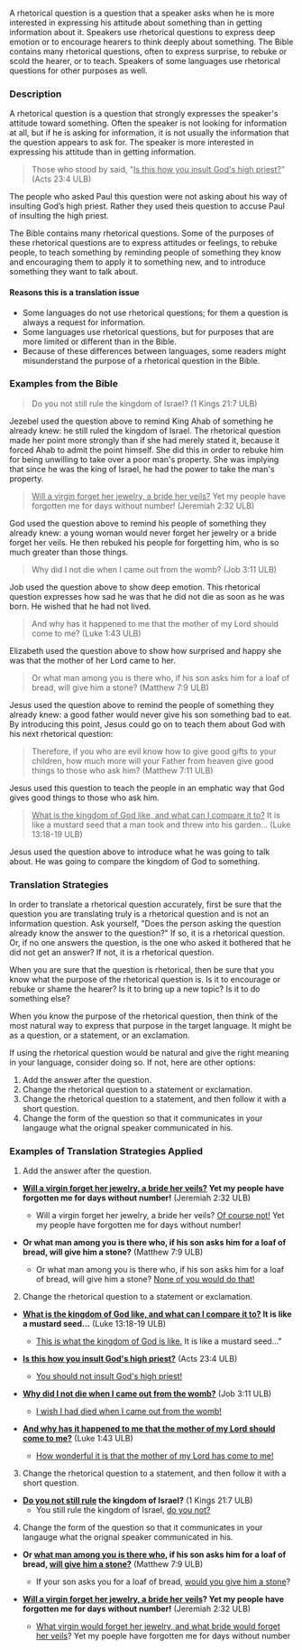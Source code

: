 
A rhetorical question is a question that a speaker asks when he is more interested in expressing his attitude about something than in getting information about it. Speakers use rhetorical questions to express deep emotion or to encourage hearers to think deeply about something. The Bible contains many rhetorical questions, often to express surprise, to rebuke or scold the hearer, or to teach. Speakers of some languages use rhetorical questions for other purposes as well.

### Description

A rhetorical question is a question that strongly expresses the speaker's attitude toward something. Often the speaker is not looking for information at all, but if he is asking for information, it is not usually the information that the question appears to ask for. The speaker is more interested in expressing his attitude than in getting information.

>Those who stood by said, "<u>Is this how you insult God's high priest?</u>" (Acts 23:4 ULB)

The people who asked Paul this question were not asking about his way of insulting God’s  high priest. Rather they used theis question to accuse Paul of insulting the high priest. 

The Bible contains many rhetorical questions. Some of the purposes of these rhetorical questions are to express attitudes or feelings, to rebuke people, to teach something by reminding people of something they know and encouraging them to apply it to something new, and to introduce something they want to talk about. 

#### Reasons this is a translation issue

  * Some languages do not use rhetorical questions; for them a question is always a request for information. 
  * Some languages use rhetorical questions, but for purposes that are more limited or different than in the Bible.
  * Because of these differences between languages, some readers might misunderstand the purpose of a rhetorical question in the Bible.

### Examples from the Bible

>Do you not still rule the kingdom of Israel? (1 Kings 21:7 ULB)


Jezebel used the question above to remind King Ahab of something he already knew: he still ruled the kingdom of Israel. The rhetorical question made her point more strongly than if she had merely stated it, because it forced Ahab to admit the point himself. She did this in order to rebuke him for being unwilling to take over a poor man's property. She was implying that since he was the king of Israel, he had the power to take the man's property.

><u>Will a virgin forget her jewelry, a bride her veils?</u> Yet my people have forgotten me for days without number! (Jeremiah 2:32 ULB)


God used the question above to remind his people of something they already knew: a young woman would never forget her jewelry or a bride forget her veils.  He then rebuked his people for forgetting him, who is so much greater than those things.

>Why did I not die when I came out from the womb? (Job 3:11 ULB)


Job used the question above to show deep emotion. This rhetorical question expresses how sad he was that he did not die as soon as he was born. He wished that he had not lived.

>And why has it happened to me that the mother of my Lord should come to me? (Luke 1:43 ULB)


Elizabeth used the question above to show how surprised and happy she was that the mother of her Lord came to her.

>Or what man among you is there who, if his son asks him for a loaf of bread, will give him a stone? (Matthew 7:9 ULB)


Jesus used the question above to remind the people of something they already knew: a good father would never give his son something bad to eat. By introducing this point, Jesus could go on to teach them about God with his next rhetorical question:

>Therefore, if you who are evil know how to give good gifts to your children, how much more will your Father from heaven give good things to those who ask him? (Matthew 7:11 ULB)


Jesus used this question to teach the people in an emphatic way that God gives good things to those who ask him.

><u>What is the kingdom of God like, and what can I compare it to?</u> It is like a mustard seed that a man took and threw into his garden... (Luke 13:18-19 ULB) 


Jesus used the question above to introduce what he was going to talk about. He was going to compare the kingdom of God to something.


### Translation Strategies


In order to translate a rhetorical question accurately, first be sure that the question you are translating truly is a rhetorical question and is not an information question. Ask yourself, "Does the person asking the question already know the answer to the question?" If so, it is a rhetorical question. Or, if no one answers the question, is the one who asked it bothered that he did not get an answer? If not, it is a rhetorical question. 

When you are sure that the question is rhetorical, then be sure that you know what the purpose of the rhetorical question is. Is it to encourage or rebuke or shame the hearer? Is it to bring up a new topic? Is it to do something else? 

When you know the purpose of the rhetorical question, then think of the most natural way to express that purpose in the target language. It might be as a question, or a statement, or an exclamation.

If using the rhetorical question would be natural and give the right meaning in your language, consider doing so. If not, here are other options:

1. Add the answer after the question.
1. Change the rhetorical question to a statement or exclamation.
1. Change the rhetorical question to a statement, and then follow it with a short question.
2. Change the form of the question so that it communicates in your langauge what the orignal speaker communicated in his.

### Examples of Translation Strategies Applied

1. Add the answer after the question.
  * **<u>Will a virgin forget her jewelry, a bride her veils?</u> Yet my people have forgotten me for days without number!** (Jeremiah 2:32 ULB)
      * Will a virgin forget her jewelry, a bride her veils? <u>Of course not!</u> Yet my people have forgotten me for days without number!

  * **Or what man among you is there who, if his son asks him for a loaf of bread, will give him a stone?** (Matthew 7:9 ULB)
      * Or what man among you is there who, if his son asks him for a loaf of bread, will give him a stone? <u>None of you would do that!</u>

2. Change the rhetorical question to a statement or exclamation.
  * **<u>What is the kingdom of God like, and what can I compare it to?</u> It is like a mustard seed...**  (Luke 13:18-19 ULB) 
      * <u>This is what the kingdom of God is like.</u> It is like a mustard seed..."

  * **<u>Is this how you insult God's high priest?</u>** (Acts 23:4 ULB)
      * <u>You should not insult God's high priest!</u>
 
  * **<u>Why did I not die when I came out from the womb?</u>** (Job 3:11 ULB)
      * <u>I wish I had died when I came out from the womb!</u>

  * **<u>And why has it happened to me that the mother of my Lord should come to me?</u>** (Luke 1:43 ULB)
      * <u>How wonderful it is that the mother of my Lord has come to me!</u>

3. Change the rhetorical question to a statement, and then follow it with a short question.
  * **<u>Do you not still rule</u> the kingdom of Israel?** (1 Kings 21:7 ULB)
      * You still rule the kingdom of Israel, <u>do you not?</u>

4. Change the form of the question so that it communicates in your langauge what the orignal speaker communicated in his.
  * **Or <u>what man among you is there who</u>, if his son asks him for a loaf of bread, <u>will give him a stone?</u>** (Matthew 7:9 ULB)
      * If your son asks you for a loaf of bread, <u>would you give him a stone</u>?

  * **<u>Will a virgin forget her jewelry, a bride her veils</u>? Yet my people have forgotten me for days without number!** (Jeremiah 2:32 ULB)
      * <u>What virgin would forget her jewelry, and what bride would forget her veils</u>? Yet my poeple have forgotten me for days without number